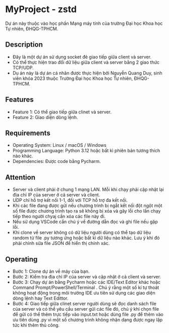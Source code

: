 # MyProject - zstd 
Dự án này thuộc vào học phần Mạng máy tính của trường Đại học Khoa học Tự nhiên,  ĐHQG-TPHCM.

## Description
- Đây là một dự án sử dụng socket đẻ giao tiếp giữa client và server.
- Có thể thực hiện trao đổi dữ liệu giữa client và server bằng 2 giao thức TCP/UDP.
- Dụ án này là dự án cá nhân được thực hiện bởi Nguyễn Quang Duy, sinh viên khóa 2023 thuộc Trường Đại học Khoa học Tự nhiên, ĐHQG-TPHCM.

## Features
- Feature 1: Có thể giao tiếp giữa clinet và server.
- Feature 2: Giao diện dòng lệnh.

## Requirements
- Operating System: Linux / macOS / Windows
- Programming Language: Python 3.12 hoặc bất kì phiên bản tương thích nào khác.
- Dependencies: Được code bằng Pycharm.

## Attention
- Server và client phải ở chung 1 mạng LAN. Mỗi khi chạy phải cập nhật lại địa chỉ IP của server ở cả server và client.
- UDP chỉ hỗ trợ kết nối 1-1, đối với TCP hỗ trợ đa kết nối.
- Khi các file đang được gửi nếu chương trình bị ngắt kết nối đột ngột một số file được chương trình tạo ra sẽ không bị xóa và gây lỗi cho lần chạy tiếp theo người chyaj cần xóa các file này đi.
- Nếu sử dụng VSCode cần chú ý về đường dẫn đọc và ghi file nếu gặp lỗi.
- Khi clone về server không có dữ liệu người dùng có thể tạo dữ liệu random từ file .py tương ứng hoặc bất kì dữ liệu nào khác. Lưu ý khi đó phải chỉnh sữa file JSON để hiển thị chính xác.

## Operating
- Bước 1: Clone dự án về máy của bạn.
- Bước 2: Kiểm tra địa chỉ IP của server và cập nhật ở cả client và server.
- Bước 3: Chạy dự án bằng Pycharm hoặc các IDE/Text Editor khác hoặc Command Prompt/PowerShell/Terminal . Chú ý rằng một số kí tự thoát không hoạt động trong môi trường IDE ưu tiên sử dụng các giao diện dòng lệnh hay Text Edittor.
- Bước 4: Giao tiếp giữa clinet server người dùng sẽ đọc danh sách file của server và có thể yêu cầu server gửi các file đó, chú ý khi chọn file để gửi có thể thêm trực tiếp vào input.txt hoặc dùng file .py để thêm vào ưu tiên dùng .py vì một số chương trình không nhận dạng được ngay lập tức khi thêm thủ công.
